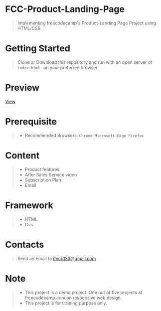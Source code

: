 # FCC-Product-Landing-Page
> Implementing freecodecamp's Product-Landing Page Project using HTML/CSS

# Getting Started
> Clone or Download this repository and run with an open server of ```index.html ``` on your preferred browser

# Preview
[View](https://practical-leakey-90fa62.netlify.app)

# Prerequisite

> * Recommended Browsers: ```Chrome Microsoft-Edge Firefox``` 

# Content
> * Product features
> * After Sales Service video
> * Subscription Plan
> * Email 

# Framework
 > * HTML
 > * Css

# Contacts
> Send an Email to ifeco133@gmail.com

# Note
> * This project is a demo project. One out of five projects at freecodecamp.com  on responsive web design
> * This project is for training purpose only.

